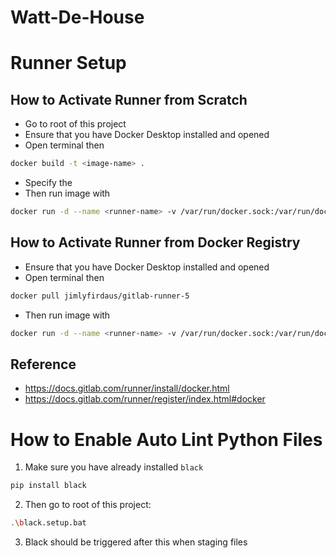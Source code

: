 # Watt-De-House

# Runner Setup
## How to Activate Runner from Scratch
* Go to root of this project
* Ensure that you have Docker Desktop installed and opened
* Open terminal then 
```bash
docker build -t <image-name> .
```
* Specify the <image-name>
* Then run image with
```bash
docker run -d --name <runner-name> -v /var/run/docker.sock:/var/run/docker.sock <image-name>:latest
```

## How to Activate Runner from Docker Registry
* Ensure that you have Docker Desktop installed and opened
* Open terminal then
```bash
docker pull jimlyfirdaus/gitlab-runner-5
```
* Then run image with
```bash
docker run -d --name <runner-name> -v /var/run/docker.sock:/var/run/docker.sock <image-name>:latest
```

## Reference
* https://docs.gitlab.com/runner/install/docker.html
* https://docs.gitlab.com/runner/register/index.html#docker

# How to Enable Auto Lint Python Files
1. Make sure you have already installed `black`
```bash
pip install black
``` 
2. Then go to root of this project:
```bash
.\black.setup.bat
```
3. Black should be triggered after this when staging files
